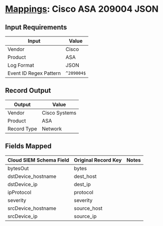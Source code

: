 # [Mappings](README.md): Cisco ASA 209004 JSON

## Input Requirements

|Input|Value|
|-----|-----|
|Vendor|Cisco|
|Product|ASA|
|Log Format|JSON|
|Event ID Regex Pattern|`^209004$`|

## Record Output

|Output|Value|
|------|-----|
|Vendor|Cisco Systems|
|Product|ASA|
|Record Type|Network|

## Fields Mapped

|Cloud SIEM Schema Field|Original Record Key|Notes|
|-----------------------|-------------------|-----|
|bytesOut|bytes||
|dstDevice_hostname|dest_host||
|dstDevice_ip|dest_ip||
|ipProtocol|protocol||
|severity|severity||
|srcDevice_hostname|source_host||
|srcDevice_ip|source_ip||

